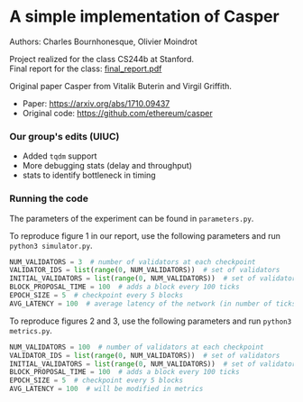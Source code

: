 # A simple implementation of Casper
Authors: Charles Bournhonesque, Olivier Moindrot

Project realized for the class CS244b at Stanford.  
Final report for the class: [final_report.pdf](final_report.pdf)


Original paper Casper from Vitalik Buterin and Virgil Griffith.  
- Paper: https://arxiv.org/abs/1710.09437  
- Original code: https://github.com/ethereum/casper


### Our group's edits (UIUC)

- Added `tqdm` support
- More debugging stats (delay and throughput)
- stats to identify bottleneck in timing

### Running the code

The parameters of the experiment can be found in `parameters.py`.

To reproduce figure 1 in our report, use the following parameters and run `python3 simulator.py`.

```python
NUM_VALIDATORS = 3  # number of validators at each checkpoint
VALIDATOR_IDS = list(range(0, NUM_VALIDATORS))  # set of validators
INITIAL_VALIDATORS = list(range(0, NUM_VALIDATORS))  # set of validators for root
BLOCK_PROPOSAL_TIME = 100  # adds a block every 100 ticks
EPOCH_SIZE = 5  # checkpoint every 5 blocks
AVG_LATENCY = 100  # average latency of the network (in number of ticks)
```


To reproduce figures 2 and 3, use the following parameters and run `python3 metrics.py`.

```python
NUM_VALIDATORS = 100  # number of validators at each checkpoint
VALIDATOR_IDS = list(range(0, NUM_VALIDATORS))  # set of validators
INITIAL_VALIDATORS = list(range(0, NUM_VALIDATORS))  # set of validators for root
BLOCK_PROPOSAL_TIME = 100  # adds a block every 100 ticks
EPOCH_SIZE = 5  # checkpoint every 5 blocks
AVG_LATENCY = 100  # will be modified in metrics
```
